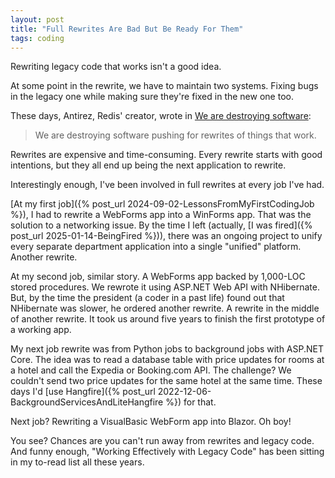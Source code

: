 ```yaml
---
layout: post
title: "Full Rewrites Are Bad But Be Ready For Them"
tags: coding
---
```


Rewriting legacy code that works isn't a good idea.

At some point in the rewrite, we have to maintain two systems. Fixing bugs in the legacy one while making sure they're fixed in the new one too.

These days, Antirez, Redis' creator, wrote in [We are destroying software](https://antirez.com/news/145):

> We are destroying software pushing for rewrites of things that work.

Rewrites are expensive and time-consuming. Every rewrite starts with good intentions, but they all end up being the next application to rewrite.

Interestingly enough, I've been involved in full rewrites at every job I've had.

[At my first job]({% post_url 2024-09-02-LessonsFromMyFirstCodingJob %}), I had to rewrite a WebForms app into a WinForms app. That was the solution to a networking issue. By the time I left (actually, [I was fired]({% post_url 2025-01-14-BeingFired %})), there was an ongoing project to unify every separate department application into a single "unified" platform. Another rewrite.

At my second job, similar story. A WebForms app backed by 1,000-LOC stored procedures. We rewrote it using ASP.NET Web API with NHibernate. But, by the time the president (a coder in a past life) found out that NHibernate was slower, he ordered another rewrite. A rewrite in the middle of another rewrite. It took us around five years to finish the first prototype of a working app.

My next job rewrite was from Python jobs to background jobs with ASP.NET Core. The idea was to read a database table with price updates for rooms at a hotel and call the Expedia or Booking.com API. The challenge? We couldn't send two price updates for the same hotel at the same time. These days I'd [use Hangfire]({% post_url 2022-12-06-BackgroundServicesAndLiteHangfire %}) for that.

Next job? Rewriting a VisualBasic WebForm app into Blazor. Oh boy!

You see? Chances are you can't run away from rewrites and legacy code. And funny enough, "Working Effectively with Legacy Code" has been sitting in my to-read list all these years.
